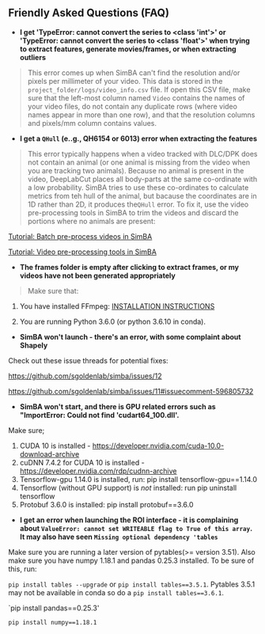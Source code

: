 ## Friendly Asked Questions (FAQ)

- **I get 'TypeError: cannot convert the series to <class 'int'>' or 'TypeError: cannot convert the series to <class 'float'>' when trying to extract features, generate movies/frames, or when extracting outliers**

>This error comes up when SimBA can't find the resolution and/or pixels per millimeter of your video. This data is stored in the `project_folder/logs/video_info.csv` file. If open this CSV file, make sure that the left-most column named `Video` contains the names of your video files, do not contain any duplicate rows (where video names appear in more than one row), and that the resolution columns and pixels/mm column contains values. 

- **I get a `QHull` (e..g., QH6154 or 6013) error when extracting the features** 

>This error typically happens when a video tracked with DLC/DPK does not contain an animal (or one animal is missing from the video when you are tracking two animals). Because no animal is present in the video, DeepLabCut places all body-parts at the same co-ordinate with a low probability. SimBA tries to use these co-ordinates to calculate metrics from teh hull of the animal, but bacause the coordinates are in 1D rather than 2D, it produces the`QHull` error. To fix it, use the video pre-processing tools in SimBA to trim the videos and discard the portions where no animals are present:

[Tutorial: Batch pre-process videos in SimBA](https://github.com/sgoldenlab/simba/blob/master/docs/tutorial_process_videos.md)

[Tutorial: Video pre-processing tools in SimBA](https://github.com/sgoldenlab/simba/blob/master/docs/Tutorial_tools.md)

- **The frames folder is empty after clicking to extract frames, or my videos have not been generated appropriately**

>Make sure that: 

1. You have installed FFmpeg: [INSTALLATION INSTRUCTIONS](https://m.wikihow.com/Install-FFmpeg-on-Windows)

2. You are running Python 3.6.0 (or python 3.6.10 in conda). 

- **SimBA won't launch - there's an error, with some complaint about Shapely**

Check out these issue threads for potential fixes:

https://github.com/sgoldenlab/simba/issues/12

https://github.com/sgoldenlab/simba/issues/11#issuecomment-596805732

- **SimBA won't start, and there is GPU related errors such as "ImportError: Could not find 'cudart64_100.dll'.**

Make sure;

1. CUDA 10 is installed - https://developer.nvidia.com/cuda-10.0-download-archive
2. cuDNN 7.4.2 for CUDA 10 is installed - https://developer.nvidia.com/rdp/cudnn-archive
3. Tensorflow-gpu 1.14.0 is installed, run: pip install tensorflow-gpu==1.14.0
4. Tensorflow (without GPU support) is *not* installed: run pip uninstall tensorflow
5. Protobuf 3.6.0 is installed: pip install protobuf==3.6.0


- **I get an error when launching the ROI interface - it is complaining about `ValueError: cannot set WRITEABLE flag to True of this array`. It may also have seen `Missing optional dependency 'tables`**

Make sure you are running a later version of pytables(>= version 3.51). Also make sure you have numpy 1.18.1 and pandas 0.25.3 installed. To be sure of this, run:

`pip install tables --upgrade` or `pip install tables==3.5.1`. Pytables 3.5.1 may not be available in conda so do a `pip install tables==3.6.1`. 

`pip install pandas==0.25.3'

`pip install numpy==1.18.1`









